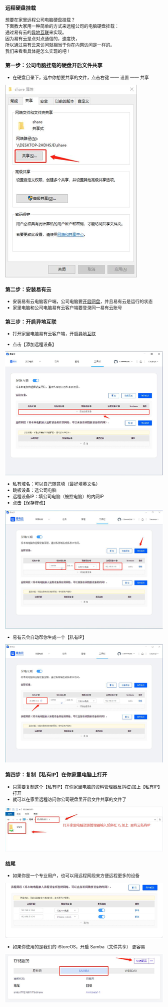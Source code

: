 ### 远程硬盘挂载

想要在家里远程公司电脑硬盘挂载？   
下面教大家用一种简单的方式来远程公司的电脑硬盘挂载：  
通过易有云的[异地互联](/zh/guide/linkease/function/remote_connects.md)来实现。  
因为易有云是点对点通信的，速度快，  
所以通过易有云来访问就相当于你在内网访问是一样的。  
我们来看看具体是怎么实现的吧！  

### 第一步：公司电脑挂载的硬盘开启文件共享
- 在硬盘目录下，选中你想要共享的文件，点击右键 —— 设置 —— 共享

![image](./image/mount/11.jpg)

### 第二步：安装易有云
-  安装易有云电脑客户端，公司电脑要[开启网盘](/zh/guide/linkease/install/device/windows.md)，并且易有云是运行的状态
- 家里电脑和公司电脑易有云客户端要登录同一易有云账号

### 第三步：开启异地互联
- 打开家里电脑易有云客户端，开启[异地互联](/zh/guide/linkease/function/remote_connects.md)

- 点击【添加远程设备】

![image](./image/mount/21.jpg)

- 私有域名：可以自己随意填（最好填英文名）
- 跳板设备：选公司电脑
- 远程设备IP：填公司电脑（被控电脑）的内网IP
- 点击【保存修改】

![image](./image/mount/6.jpg)

- 易有云会自动帮你生成一个【私有IP】

![image](./image/mount/7.jpg)

### 第四步：复制【私有IP】在你家里电脑上打开
- 只需要复制这个【私有IP】在你家里电脑的资料管理器反斜杠\\加上【私有IP】打开
- 就可以在家里远程访问你公司硬盘里开启文件共享的文件了

![image](./image/mount/8.jpg)

### 结尾

- 如果你是一个专业用户，也可以用远程网段来方便远程更多的设备

![image](./image/mount/9.jpg)

- 如果你使用的是我们的 iStoreOS，开启 Samba（文件共享） 更容易

![image](./image/mount/10.jpg)

